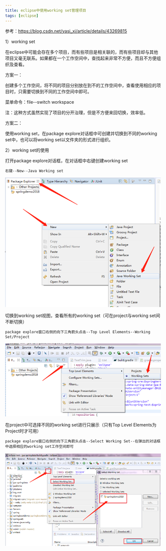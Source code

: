 ```yaml
---
title: eclipse中使用working set管理项目
tags: [eclipse]
---
```


参考：https://blog.csdn.net/yasi_xi/article/details/43269815

1）working set

在eclipse中可能会存在多个项目，而有些项目是相关联的，而有些项目却与其他项目又毫无联系。如果都在一个工作空间中，查找起来非常不方便，而且不方便组织及查看。

方案一：

创建多个工作空间，将不同的项目分别放在到不的工作空间中，查看使用相应的项目时，只需要切换到不同的工作空间中即可。

菜单命令：file--switch workspace

注：这种方式虽然实现了项目的分开治理，但是不方便来回切换，效率低。

方案二：

使用working set，在package explore对话框中可创建并切换到不同的working set中，也可以将working set以文件夹的形式进行组织。

2）working set的使用

打开package explore对话框，在对话框中右键创建working set

```
右键--New--Java Working set
```

![](/images/tools/eclipse/workset/newworkingset.png)

切换到working set视图，查看所有的working set（可在project与working set间不断切换）

```
package explore窗口右侧的向下三角箭头点击--Top Level Elements--Working Set/Project
```

![](/images/tools/eclipse/workset/toplevelworkingset.png)

在project中可选择不同的working set进行只展示（只有Top Level Elements为Project时才可用）

```
package explore窗口右侧的向下三角箭头点击--Select Working Set--在弹出的对话框中选择相应的working set工作空间即可
```

![](/images/tools/eclipse/workset/selectworkingset.png)
